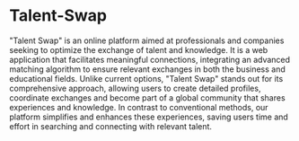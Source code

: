 # Talent-Swap
"Talent Swap" is an online platform aimed at professionals and companies seeking to optimize the exchange of talent and knowledge. It is a web application that facilitates meaningful connections, integrating an advanced matching algorithm to ensure relevant exchanges in both the business and educational fields. Unlike current options, "Talent Swap" stands out for its comprehensive approach, allowing users to create detailed profiles, coordinate exchanges and become part of a global community that shares experiences and knowledge. In contrast to conventional methods, our platform simplifies and enhances these experiences, saving users time and effort in searching and connecting with relevant talent.
